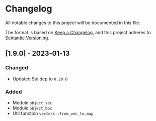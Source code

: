 # Changelog

All notable changes to this project will be documented in this file.

The format is based on [Keep a
Changelog](https://keepachangelog.com/en/1.0.0/), and this project adheres to
[Semantic Versioning](https://semver.org/spec/v2.0.0.html).


## [1.9.0] - 2023-01-13

### Changed

- Updated Sui dep to `0.20.0`

### Added

- Module `object_vec`
- Module `object_box`
- Util function `vectors::from_vec_to_map` 
